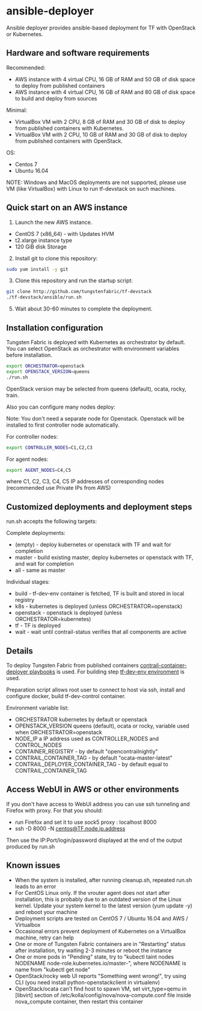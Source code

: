 # ansible-deployer

Ansible deployer provides ansible-based deployment for TF with OpenStack or Kubernetes.

## Hardware and software requirements

Recommended:

- AWS instance with 4 virtual CPU, 16 GB of RAM and 50 GB of disk space to deploy from published containers
- AWS instance with 4 virtual CPU, 16 GB of RAM and 80 GB of disk space to build and deploy from sources

Minimal:

- VirtualBox VM with 2 CPU, 8 GB of RAM and 30 GB of disk to deploy from published containers with Kubernetes.
- VirtualBox VM with 2 CPU, 10 GB of RAM and 30 GB of disk to deploy from published containers with OpenStack.

OS:

- Centos 7
- Ubuntu 16.04

NOTE: Windows and MacOS deployments are not supported, please use VM (like VirtualBox) with Linux to run tf-devstack on such machines.

## Quick start on an AWS instance

1. Launch the new AWS instance.

- CentOS 7 (x86_64) - with Updates HVM
- t2.xlarge instance type
- 120 GiB disk Storage

2. Install git to clone this repository:

``` bash
sudo yum install -y git
```

3. Clone this repository and run the startup script:

``` bash
git clone http://github.com/tungstenfabric/tf-devstack
./tf-devstack/ansible/run.sh
```

5. Wait about 30-60 minutes to complete the deployment.

## Installation configuration

Tungsten Fabric is deployed with Kubernetes as orchestrator by default.
You can select OpenStack as orchestrator with environment variables before installation.

``` bash
export ORCHESTRATOR=openstack
export OPENSTACK_VERSION=queens
./run.sh
```

OpenStack version may be selected from queens (default), ocata, rocky, train.

Also you can configure many nodes deploy:

Note: You don't need a separate node for Openstack. Openstack will be installed to first controller node automatically.

For controller nodes:

``` bash
export CONTROLLER_NODES=C1,C2,C3
```

For agent nodes:

``` bash
export AGENT_NODES=C4,C5
```

where C1, C2, C3, C4, C5 IP addresses of corresponding nodes (recommended use Private IPs from AWS)

## Customized deployments and deployment steps

run.sh accepts the following targets:

Complete deployments:

- (empty) - deploy kubernetes or openstack with TF and wait for completion
- master - build existing master, deploy kubernetes or openstack with TF, and wait for completion
- all - same as master

Individual stages:

- build - tf-dev-env container is fetched, TF is built and stored in local registry
- k8s - kubernetes is deployed (unless ORCHESTRATOR=openstack)
- openstack - openstack is deployed (unless ORCHESTRATOR=kubernetes)
- tf - TF is deployed
- wait - wait until contrail-status verifies that all components are active

## Details

To deploy Tungsten Fabric from published containers
[contrail-container-deployer playbooks](https://github.com/tungstenfabric/tf-ansible-deployer) is used. For building step
[tf-dev-env environment](https://github.com/tungstenfabric/tf-dev-env) is used.

Preparation script allows root user to connect to host via ssh, install and configure docker,
build tf-dev-control container.

Environment variable list:

- ORCHESTRATOR kubernetes by default or openstack
- OPENSTACK_VERSION queens (default), ocata or rocky, variable used when ORCHESTRATOR=openstack
- NODE_IP a IP address used as CONTROLLER_NODES and CONTROL_NODES
- CONTAINER_REGISTRY - by default "opencontrailnightly"
- CONTRAIL_CONTAINER_TAG - by default "ocata-master-latest"
- CONTRAIL_DEPLOYER_CONTAINER_TAG - by default equal to CONTRAIL_CONTAINER_TAG

## Access WebUI in AWS or other environments

If you don't have access to WebUI address you can use ssh tunneling and Firefox with proxy.
For that you should:

- run Firefox and set it to use sock5 proxy : localhost 8000
- ssh -D 8000 -N centos@TF.node.ip.address

Then use the IP:Port/login/password displayed at the end of the output produced by run.sh

## Known issues

- When the system is installed, after running cleanup.sh, repeated run.sh leads to an error
- For CentOS Linux only. If the vrouter agent does not start after installation, this is probably due to an outdated version of the Linux kernel. Update your system kernel to the latest version (yum update -y) and reboot your machine
- Deployment scripts are tested on CentOS 7 / Ubuntu 16.04 and AWS / Virtualbox
- Occasional errors prevent deployment of Kubernetes on a VirtualBox machine, retry can help
- One or more of Tungsten Fabric containers are in "Restarting" status after installation,
try waiting 2-3 minutes or reboot the instance
- One or more pods in "Pending" state, try to "kubectl taint nodes NODENAME node-role.kubernetes.io/master-",
where NODENAME is name from "kubectl get node"
- OpenStack/rocky web UI reports "Something went wrong!",
try using CLI (you need install python-openstackclient in virtualenv)
- OpenStack/ocata can't find host to spawn VM,
set virt_type=qemu in [libvirt] section of /etc/kolla/config/nova/nova-compute.conf file inside nova_compute container,
then restart this container
